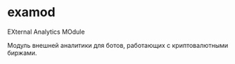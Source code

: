 # examod
EXternal Analytics MOdule

Модуль внешней аналитики для ботов, работающих с криптовалютными биржами.

